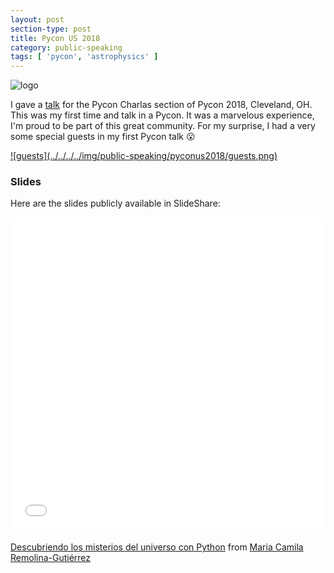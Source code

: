 ```yaml
---
layout: post
section-type: post
title: Pycon US 2018
category: public-speaking
tags: [ 'pycon', 'astrophysics' ]
---
```


![logo](../../../../img/public-speaking/pyconus2018/logo.png) 

I gave a [talk](https://us.pycon.org/2018/schedule/presentation/236/) for the Pycon Charlas section of Pycon 2018, Cleveland, OH. This was my first time and talk in a Pycon. It was a marvelous experience, I'm proud to be part of this great community. For my surprise, I had a very some special guests in my first Pycon talk :open_mouth:

<a href="https://twitter.com/holamariacamila/status/995321549002592256">
    ![guests](../../../../img/public-speaking/pyconus2018/guests.png) 
</a>

### Slides

Here are the slides publicly available in SlideShare:

<div class="col-md-12 col-md-offset-1">
    <iframe src="//www.slideshare.net/slideshow/embed_code/key/uqnypwbCqFKEFH" width="800" height="500" frameborder="0" marginwidth="0" marginheight="0" scrolling="no" style="margin-bottom:5px; max-width: 100%;" allowfullscreen> </iframe> 
</div>

[Descubriendo los misterios del universo con Python](https://www.slideshare.net/MariaCamilaRemolinaG/descubriendo-los-misterios-del-universo-con-python-196717117) from [Maria Camila Remolina-Gutiérrez](https://www.slideshare.net/MariaCamilaRemolinaG)




